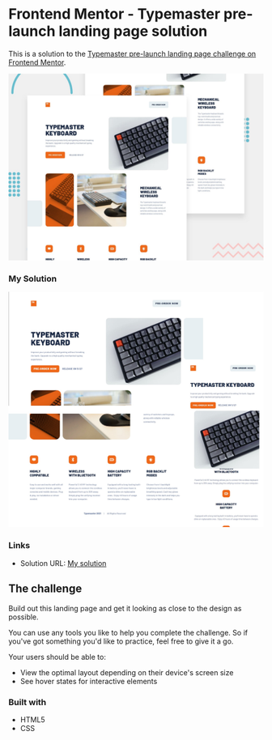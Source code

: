 # Frontend Mentor - Typemaster pre-launch landing page solution

This is a solution to the [Typemaster pre-launch landing page challenge on Frontend Mentor]().

![Design preview for the Typemaster pre-launch landing page coding challenge](./screenshots/preview.jpg)

### My Solution

![My solution quick preview](./screenshots/result-preview.jpg)

### Links

- Solution URL: [My solution](https://corentin-damas.github.io/Typemaster-Single-webpage/)

## The challenge

Build out this landing page and get it looking as close to the design as possible.

You can use any tools you like to help you complete the challenge. So if you've got something you'd like to practice, feel free to give it a go.

Your users should be able to:

- View the optimal layout depending on their device's screen size
- See hover states for interactive elements

### Built with

- HTML5 
- CSS 
